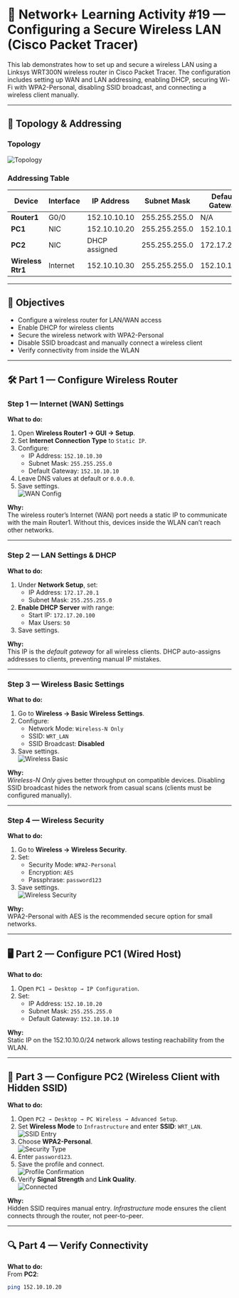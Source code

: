 # 🛜 Network+ Learning Activity #19 — Configuring a Secure Wireless LAN (Cisco Packet Tracer)

This lab demonstrates how to set up and secure a wireless LAN using a Linksys WRT300N wireless router in Cisco Packet Tracer. The configuration includes setting up WAN and LAN addressing, enabling DHCP, securing Wi-Fi with WPA2-Personal, disabling SSID broadcast, and connecting a wireless client manually.

---

## 📡 Topology & Addressing

### Topology
![Topology](s6.png)

### Addressing Table
| Device           | Interface | IP Address     | Subnet Mask     | Default Gateway |
|------------------|-----------|----------------|-----------------|-----------------|
| **Router1**      | G0/0      | 152.10.10.10   | 255.255.255.0   | N/A             |
| **PC1**          | NIC       | 152.10.10.20   | 255.255.255.0   | 152.10.10.10    |
| **PC2**          | NIC       | DHCP assigned  | 255.255.255.0   | 172.17.20.1     |
| **Wireless Rtr1**| Internet  | 152.10.10.30   | 255.255.255.0   | 152.10.10.10    |

---

## 🎯 Objectives
- Configure a wireless router for LAN/WAN access
- Enable DHCP for wireless clients
- Secure the wireless network with WPA2-Personal
- Disable SSID broadcast and manually connect a wireless client
- Verify connectivity from inside the WLAN

---

## 🛠️ Part 1 — Configure Wireless Router

### Step 1 — Internet (WAN) Settings
**What to do:**  
1. Open **Wireless Router1 → GUI → Setup**.  
2. Set **Internet Connection Type** to `Static IP`.  
3. Configure:
   - IP Address: `152.10.10.30`
   - Subnet Mask: `255.255.255.0`
   - Default Gateway: `152.10.10.10`
4. Leave DNS values at default or `0.0.0.0`.  
5. Save settings.  
![WAN Config](s7.png)

**Why:**  
The wireless router’s Internet (WAN) port needs a static IP to communicate with the main Router1. Without this, devices inside the WLAN can’t reach other networks.

---

### Step 2 — LAN Settings & DHCP
**What to do:**  
1. Under **Network Setup**, set:
   - IP Address: `172.17.20.1`
   - Subnet Mask: `255.255.255.0`
2. **Enable DHCP Server** with range:
   - Start IP: `172.17.20.100`
   - Max Users: `50`
3. Save settings.

**Why:**  
This IP is the *default gateway* for all wireless clients. DHCP auto-assigns addresses to clients, preventing manual IP mistakes.

---

### Step 3 — Wireless Basic Settings
**What to do:**  
1. Go to **Wireless → Basic Wireless Settings**.  
2. Configure:
   - Network Mode: `Wireless-N Only`
   - SSID: `WRT_LAN`
   - SSID Broadcast: **Disabled**
3. Save settings.  
![Wireless Basic](s8.png)

**Why:**  
*Wireless-N Only* gives better throughput on compatible devices. Disabling SSID broadcast hides the network from casual scans (clients must be configured manually).

---

### Step 4 — Wireless Security
**What to do:**  
1. Go to **Wireless → Wireless Security**.  
2. Set:
   - Security Mode: `WPA2-Personal`
   - Encryption: `AES`
   - Passphrase: `password123`
3. Save settings.  
![Wireless Security](s9.png)

**Why:**  
WPA2-Personal with AES is the recommended secure option for small networks.

---

## 🖥️ Part 2 — Configure PC1 (Wired Host)
**What to do:**  
1. Open `PC1 → Desktop → IP Configuration`.  
2. Set:
   - IP Address: `152.10.10.20`
   - Subnet Mask: `255.255.255.0`
   - Default Gateway: `152.10.10.10`

**Why:**  
Static IP on the 152.10.10.0/24 network allows testing reachability from the WLAN.

---

## 📶 Part 3 — Configure PC2 (Wireless Client with Hidden SSID)
**What to do:**  
1. Open `PC2 → Desktop → PC Wireless → Advanced Setup`.
2. Set **Wireless Mode** to `Infrastructure` and enter **SSID**: `WRT_LAN`.  
![SSID Entry](s1.png)
3. Choose **WPA2-Personal**.  
![Security Type](s2.png)
4. Enter `password123`.  
5. Save the profile and connect.  
![Profile Confirmation](s3.png)
6. Verify **Signal Strength** and **Link Quality**.  
![Connected](s4.png)

**Why:**  
Hidden SSID requires manual entry. *Infrastructure* mode ensures the client connects through the router, not peer-to-peer.

---

## 🔍 Part 4 — Verify Connectivity
**What to do:**  
From **PC2**:
```bash
ping 152.10.10.20

